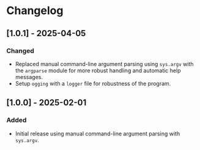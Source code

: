 # Changelog

## [1.0.1] - 2025-04-05
### Changed
- Replaced manual command-line argument parsing using `sys.argv` with the `argparse` module for more robust handling and automatic help messages.
- Setup `ogging` with a `logger` file for robustness of the program.

## [1.0.0] - 2025-02-01
### Added
- Initial release using manual command-line argument parsing with `sys.argv`.
